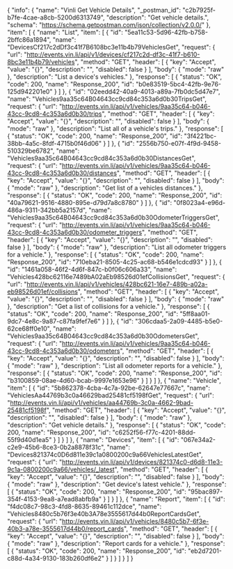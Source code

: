{
  "info": {
    "name": "Vinli Get Vehicle Details",
    "_postman_id": "c2b7925f-b7fe-4cae-a8cb-5200d6313749",
    "description": "Get vehicle details.",
    "schema": "https://schema.getpostman.com/json/collection/v2.0.0/"
  },
  "item": [
    {
      "name": "List",
      "item": [
        {
          "id": "5ea11c53-5d96-42fb-b758-2bffc86a1894",
          "name": "DevicesCf217c2dDf3c41f7B6108bc3e11b4b79VehiclesGet",
          "request": {
            "url": "http://events.vin.li/api/v1/devices/cf217c2d-df3c-41f7-b610-8bc3e11b4b79/vehicles",
            "method": "GET",
            "header": [
              {
                "key": "Accept",
                "value": "{}",
                "description": "",
                "disabled": false
              }
            ],
            "body": {
              "mode": "raw"
            },
            "description": "List a device's vehicles."
          },
          "response": [
            {
              "status": "OK",
              "code": 200,
              "name": "Response_200",
              "id": "b0e83519-5bc4-42fb-9e76-125d942201e0"
            }
          ]
        },
        {
          "id": "02eedd42-40a9-4013-a89a-7fb0dc5d47e7",
          "name": "Vehicles9aa35c64B04643cc9cd84c353a6d0b30TripsGet",
          "request": {
            "url": "http://events.vin.li/api/v1/vehicles/9aa35c64-b046-43cc-9cd8-4c353a6d0b30/trips",
            "method": "GET",
            "header": [
              {
                "key": "Accept",
                "value": "{}",
                "description": "",
                "disabled": false
              }
            ],
            "body": {
              "mode": "raw"
            },
            "description": "List all of a vehicle's trips."
          },
          "response": [
            {
              "status": "OK",
              "code": 200,
              "name": "Response_200",
              "id": "3f4221bc-38bb-4a5c-8fdf-4715b0f46d06"
            }
          ]
        },
        {
          "id": "2556b750-e07f-4f9d-9458-510329be6782",
          "name": "Vehicles9aa35c64B04643cc9cd84c353a6d0b30DistancesGet",
          "request": {
            "url": "http://events.vin.li/api/v1/vehicles/9aa35c64-b046-43cc-9cd8-4c353a6d0b30/distances",
            "method": "GET",
            "header": [
              {
                "key": "Accept",
                "value": "{}",
                "description": "",
                "disabled": false
              }
            ],
            "body": {
              "mode": "raw"
            },
            "description": "Get list of  a vehicles distances."
          },
          "response": [
            {
              "status": "OK",
              "code": 200,
              "name": "Response_200",
              "id": "40a79621-9516-4880-895e-d79d7a8c8780"
            }
          ]
        },
        {
          "id": "0f8023a4-e96d-486a-9311-342bb5a2157d",
          "name": "Vehicles9aa35c64B04643cc9cd84c353a6d0b30OdometerTriggersGet",
          "request": {
            "url": "http://events.vin.li/api/v1/vehicles/9aa35c64-b046-43cc-9cd8-4c353a6d0b30/odometer_triggers",
            "method": "GET",
            "header": [
              {
                "key": "Accept",
                "value": "{}",
                "description": "",
                "disabled": false
              }
            ],
            "body": {
              "mode": "raw"
            },
            "description": "List all odometer triggers for a vehicle."
          },
          "response": [
            {
              "status": "OK",
              "code": 200,
              "name": "Response_200",
              "id": "710eba21-8505-4c25-ac68-b546e1cdcd93"
            }
          ]
        },
        {
          "id": "1461a058-46f2-4d6f-847c-b0f06c606a33",
          "name": "Vehicles428bc62116e7489bA02aEb98526d01efCollisionsGet",
          "request": {
            "url": "http://events.vin.li/api/v1/vehicles/428bc621-16e7-489b-a02a-eb98526d01ef/collisions",
            "method": "GET",
            "header": [
              {
                "key": "Accept",
                "value": "{}",
                "description": "",
                "disabled": false
              }
            ],
            "body": {
              "mode": "raw"
            },
            "description": "Get a list of collisions for a vehicle."
          },
          "response": [
            {
              "status": "OK",
              "code": 200,
              "name": "Response_200",
              "id": "5ff8aa01-9dc7-4e8c-9a87-c87fa9fef7e6"
            }
          ]
        },
        {
          "id": "306cdaa5-2a09-4485-b5e0-62ce68ff0e10",
          "name": "Vehicles9aa35c64B04643cc9cd84c353a6d0b30OdometersGet",
          "request": {
            "url": "http://events.vin.li/api/v1/vehicles/9aa35c64-b046-43cc-9cd8-4c353a6d0b30/odometers",
            "method": "GET",
            "header": [
              {
                "key": "Accept",
                "value": "{}",
                "description": "",
                "disabled": false
              }
            ],
            "body": {
              "mode": "raw"
            },
            "description": "List all odometer reports for a vehicle."
          },
          "response": [
            {
              "status": "OK",
              "code": 200,
              "name": "Response_200",
              "id": "b3100859-08ae-4d60-bcab-9997e1653e96"
            }
          ]
        }
      ]
    },
    {
      "name": "Vehicle",
      "item": [
        {
          "id": "5b862378-4cba-4c7a-92be-62647e77667c",
          "name": "VehiclesAa44769b3c0a46629bad25481cf5198fGet",
          "request": {
            "url": "http://events.vin.li/api/v1/vehicles/aa44769b-3c0a-4662-9bad-25481cf5198f",
            "method": "GET",
            "header": [
              {
                "key": "Accept",
                "value": "{}",
                "description": "",
                "disabled": false
              }
            ],
            "body": {
              "mode": "raw"
            },
            "description": "Get vehicle details."
          },
          "response": [
            {
              "status": "OK",
              "code": 200,
              "name": "Response_200",
              "id": "c6252f56-f77c-4201-88dd-55f9d40d1ea5"
            }
          ]
        }
      ]
    },
    {
      "name": "Devices",
      "item": [
        {
          "id": "067e34a2-c2e9-45b6-8ce3-0b2a8878f31c",
          "name": "Devices821374c0D6d811e39c1a0800200c9a66VehiclesLatestGet",
          "request": {
            "url": "http://events.vin.li/api/v1/devices/821374c0-d6d8-11e3-9c1a-0800200c9a66/vehicles/_latest",
            "method": "GET",
            "header": [
              {
                "key": "Accept",
                "value": "{}",
                "description": "",
                "disabled": false
              }
            ],
            "body": {
              "mode": "raw"
            },
            "description": "Get device's latest vehicle."
          },
          "response": [
            {
              "status": "OK",
              "code": 200,
              "name": "Response_200",
              "id": "95bac897-354f-4153-9ea8-a7ead8abfb9a"
            }
          ]
        }
      ]
    },
    {
      "name": "Report",
      "item": [
        {
          "id": "f4dc08c7-98c3-4fd8-8635-89461c112dce",
          "name": "Vehicles8480c5b76f3e40b3A78e3555617d44b0ReportCardsGet",
          "request": {
            "url": "http://events.vin.li/api/v1/vehicles/8480c5b7-6f3e-40b3-a78e-3555617d44b0/report_cards",
            "method": "GET",
            "header": [
              {
                "key": "Accept",
                "value": "{}",
                "description": "",
                "disabled": false
              }
            ],
            "body": {
              "mode": "raw"
            },
            "description": "Report cards for a vehicle."
          },
          "response": [
            {
              "status": "OK",
              "code": 200,
              "name": "Response_200",
              "id": "eb2d7201-c88d-4a34-9130-183b260df6e2"
            }
          ]
        }
      ]
    }
  ]
}